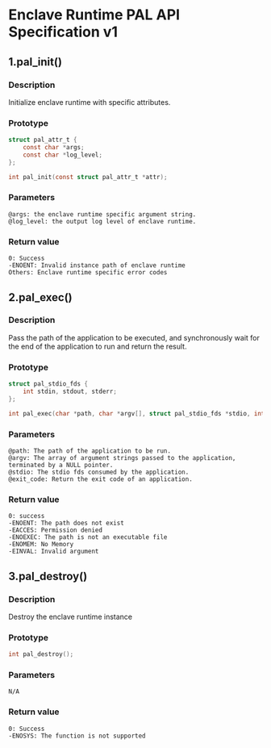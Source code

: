 # Enclave Runtime PAL API Specification v1

## 1.pal_init()

### Description
Initialize enclave runtime with specific attributes.

### Prototype 
```c
struct pal_attr_t {
	const char *args;
	const char *log_level;
};

int pal_init(const struct pal_attr_t *attr);
```

### Parameters
```
@args: the enclave runtime specific argument string.
@log_level: the output log level of enclave runtime.
```

### Return value
```
0: Success
-ENOENT: Invalid instance path of enclave runtime
Others: Enclave runtime specific error codes
```

## 2.pal_exec()

### Description 
Pass the path of the application to be executed, and synchronously wait for the end of the application to run and return the result.

### Prototype
```c
struct pal_stdio_fds {
	int stdin, stdout, stderr;
};

int pal_exec(char *path, char *argv[], struct pal_stdio_fds *stdio, int *exit_code);
```

### Parameters 
```
@path: The path of the application to be run.
@argv: The array of argument strings passed to the application, terminated by a NULL pointer.
@stdio: The stdio fds consumed by the application.
@exit_code: Return the exit code of an application.
```

### Return value
```
0: success
-ENOENT: The path does not exist
-EACCES: Permission denied
-ENOEXEC: The path is not an executable file
-ENOMEM: No Memory
-EINVAL: Invalid argument
```

## 3.pal_destroy()

### Description
Destroy the enclave runtime instance

### Prototype
```c
int pal_destroy(); 
```

### Parameters
```
N/A
```

### Return value 
```
0: Success
-ENOSYS: The function is not supported
```
